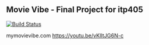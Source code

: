 ## Movie Vibe - Final Project for itp405

[![Build Status](https://travis-ci.org/laravel/framework.svg)](https://travis-ci.org/laravel/framework)

mymovievibe.com
https://youtu.be/vKlItJG6N-c